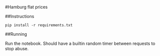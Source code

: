 #Hamburg flat prices

##Instructions

```
pip install -r requirements.txt
```

##Running

Run the notebook. Should have a builtin random timer between requests to stop abuse.

